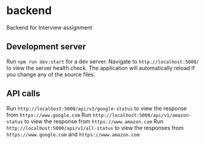 # backend
Backend for Interview assignment

## Development server

Run `npm run dev:start` for a dev server. Navigate to `http://localhost:5000/` to view the server health check. The application will automatically reload if you change any of the source files.

## API calls
Run `http://localhost:5000/api/v1/google-status` to view the response from `https://www.google.com`
Run `http://localhost:5000/api/v1/amazon-status` to view the response from `https://www.amazon.com`
Run `http://localhost:5000/api/v1/all-status` to view the responses from `https://www.google.com` and `https://www.amazon.com`
